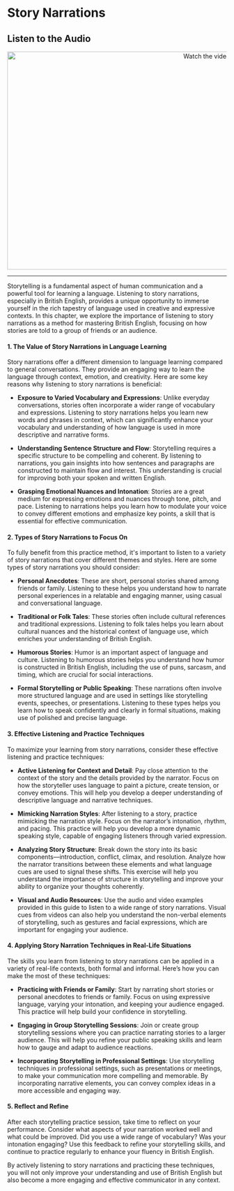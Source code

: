 # Story Narrations

## Listen to the Audio 
 <p align="center">
  <a href="https://www.youtube.com/watch?v=QFsss_RKgSQ" target="_blank">
    <img src="https://img.youtube.com/vi/QFsss_RKgSQ/hqdefault.jpg" alt="Watch the video" width="900" height="500">
  </a>
</p>

---

Storytelling is a fundamental aspect of human communication and a powerful tool for learning a language. Listening to story narrations, especially in British English, provides a unique opportunity to immerse yourself in the rich tapestry of language used in creative and expressive contexts. In this chapter, we explore the importance of listening to story narrations as a method for mastering British English, focusing on how stories are told to a group of friends or an audience.

#### 1. **The Value of Story Narrations in Language Learning**

Story narrations offer a different dimension to language learning compared to general conversations. They provide an engaging way to learn the language through context, emotion, and creativity. Here are some key reasons why listening to story narrations is beneficial:

- **Exposure to Varied Vocabulary and Expressions**: Unlike everyday conversations, stories often incorporate a wider range of vocabulary and expressions. Listening to story narrations helps you learn new words and phrases in context, which can significantly enhance your vocabulary and understanding of how language is used in more descriptive and narrative forms.

- **Understanding Sentence Structure and Flow**: Storytelling requires a specific structure to be compelling and coherent. By listening to narrations, you gain insights into how sentences and paragraphs are constructed to maintain flow and interest. This understanding is crucial for improving both your spoken and written English.

- **Grasping Emotional Nuances and Intonation**: Stories are a great medium for expressing emotions and nuances through tone, pitch, and pace. Listening to narrations helps you learn how to modulate your voice to convey different emotions and emphasize key points, a skill that is essential for effective communication.

#### 2. **Types of Story Narrations to Focus On**

To fully benefit from this practice method, it's important to listen to a variety of story narrations that cover different themes and styles. Here are some types of story narrations you should consider:

- **Personal Anecdotes**: These are short, personal stories shared among friends or family. Listening to these helps you understand how to narrate personal experiences in a relatable and engaging manner, using casual and conversational language.

- **Traditional or Folk Tales**: These stories often include cultural references and traditional expressions. Listening to folk tales helps you learn about cultural nuances and the historical context of language use, which enriches your understanding of British English.

- **Humorous Stories**: Humor is an important aspect of language and culture. Listening to humorous stories helps you understand how humor is constructed in British English, including the use of puns, sarcasm, and timing, which are crucial for social interactions.

- **Formal Storytelling or Public Speaking**: These narrations often involve more structured language and are used in settings like storytelling events, speeches, or presentations. Listening to these types helps you learn how to speak confidently and clearly in formal situations, making use of polished and precise language.

#### 3. **Effective Listening and Practice Techniques**

To maximize your learning from story narrations, consider these effective listening and practice techniques:

- **Active Listening for Context and Detail**: Pay close attention to the context of the story and the details provided by the narrator. Focus on how the storyteller uses language to paint a picture, create tension, or convey emotions. This will help you develop a deeper understanding of descriptive language and narrative techniques.

- **Mimicking Narration Styles**: After listening to a story, practice mimicking the narration style. Focus on the narrator’s intonation, rhythm, and pacing. This practice will help you develop a more dynamic speaking style, capable of engaging listeners through varied expression.

- **Analyzing Story Structure**: Break down the story into its basic components—introduction, conflict, climax, and resolution. Analyze how the narrator transitions between these elements and what language cues are used to signal these shifts. This exercise will help you understand the importance of structure in storytelling and improve your ability to organize your thoughts coherently.

- **Visual and Audio Resources**: Use the audio and video examples provided in this guide to listen to a wide range of story narrations. Visual cues from videos can also help you understand the non-verbal elements of storytelling, such as gestures and facial expressions, which are important for engaging your audience.

#### 4. **Applying Story Narration Techniques in Real-Life Situations**

The skills you learn from listening to story narrations can be applied in a variety of real-life contexts, both formal and informal. Here’s how you can make the most of these techniques:

- **Practicing with Friends or Family**: Start by narrating short stories or personal anecdotes to friends or family. Focus on using expressive language, varying your intonation, and keeping your audience engaged. This practice will help build your confidence in storytelling.

- **Engaging in Group Storytelling Sessions**: Join or create group storytelling sessions where you can practice narrating stories to a larger audience. This will help you refine your public speaking skills and learn how to gauge and adapt to audience reactions.

- **Incorporating Storytelling in Professional Settings**: Use storytelling techniques in professional settings, such as presentations or meetings, to make your communication more compelling and memorable. By incorporating narrative elements, you can convey complex ideas in a more accessible and engaging way.

#### 5. **Reflect and Refine**

After each storytelling practice session, take time to reflect on your performance. Consider what aspects of your narration worked well and what could be improved. Did you use a wide range of vocabulary? Was your intonation engaging? Use this feedback to refine your storytelling skills, and continue to practice regularly to enhance your fluency in British English.

By actively listening to story narrations and practicing these techniques, you will not only improve your understanding and use of British English but also become a more engaging and effective communicator in any context.
